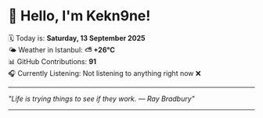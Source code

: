 # 👋 Hello, I'm Kekn9ne!

🗓️ Today is: **Saturday, 13 September 2025**  
🌤️ Weather in Istanbul: **⛅️  +26°C**  
📊 GitHub Contributions: **91**  
🎧 Currently Listening: Not listening to anything right now ❌

---

_"Life is trying things to see if they work. — *Ray Bradbury*"_

---

